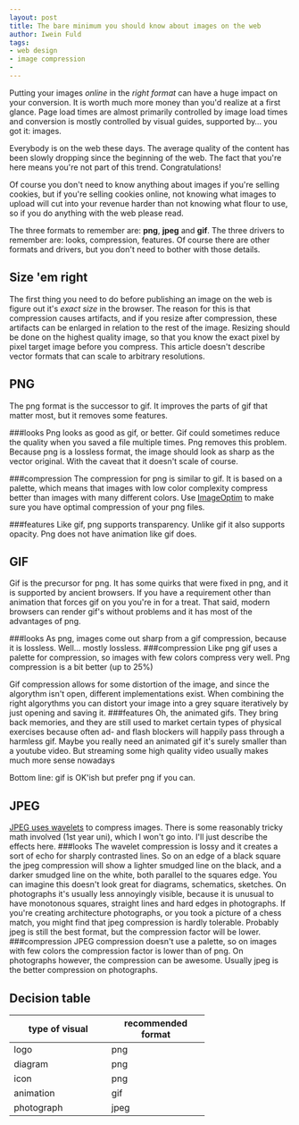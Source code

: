 ```yaml
---
layout: post
title: The bare minimum you should know about images on the web
author: Iwein Fuld
tags:
- web design
- image compression
-
---
```



Putting your images *online* in the *right format* can have a huge impact on your conversion. It is worth much more money
than you'd realize at a first glance. Page load times are almost primarily controlled by image load times and conversion
is mostly controlled by visual guides, supported by… you got it: images.

Everybody is on the web these days. The average quality of the content has been slowly dropping since the beginning of
the web. The fact that you're here means you're not part of this trend. Congratulations!

Of course you don't need to know anything about images if you're selling cookies, but if you're selling cookies online,
not knowing what images to upload will cut into your revenue harder than not knowing what flour to use, so if you do
anything with the web please read.

The three formats to remember are: **png**, **jpeg** and **gif**. The three drivers to remember are: looks, compression,
features. Of course there are other formats and drivers, but you don't need to bother with those details.

Size 'em right
-----
The first thing you need to do before publishing an image on the web is figure out it's _exact size_ in the browser. The
 reason for this is that compression causes artifacts, and if you resize after compression, these artifacts can be enlarged
 in relation to the rest of the image. Resizing should be done on the highest quality image, so that you know the exact
 pixel by pixel target image before you compress. This article doesn't describe vector formats that can scale to arbitrary
  resolutions.


PNG
---
The png format is the successor to gif. It improves the parts of gif that matter most, but it removes some features.

###looks
Png looks as good as gif, or better. Gif could sometimes reduce the quality when you saved a file multiple times. Png
 removes this problem. Because png is a lossless format, the image should look as sharp as the vector original. With the
 caveat that it doesn't scale of course.

###compression
The compression for png is similar to gif. It is based on a palette, which means that images with low color complexity
compress better than images with many different colors. Use [ImageOptim][2] to make sure you have
optimal compression of your png files.

###features
Like gif, png supports transparency. Unlike gif it also supports opacity. Png does not have animation like gif does.

GIF
---
Gif is the precursor for png. It has some quirks that were fixed in png, and it is supported by ancient browsers. If you
have a requirement other than animation that forces gif on you you're in for a treat. That said, modern browsers can
render gif's without problems and it has most of the advantages of png.

###looks
As png, images come out sharp from a gif compression, because it is lossless. Well… mostly lossless.
###compression
Like png gif uses a palette for compression, so images with few colors compress very well. Png compression is a bit
better (up to 25%)

Gif compression allows for some distortion of the image, and since the algorythm isn't open, different implementations
exist. When combining the right algorythms you can distort your image into a grey square iteratively by just
opening and saving it.
###features
Oh, the animated gifs. They bring back memories, and they are still used to market certain types of physical exercises
 because often ad- and flash blockers will happily pass through a harmless gif. Maybe you really need an animated gif
 it's surely smaller than a youtube video. But streaming some high quality video usually makes much more sense
 nowadays

Bottom line: gif is OK'ish but prefer png if you can.

JPEG
----
[JPEG uses wavelets][1] to compress images. There is some reasonably tricky math involved (1st year uni), which I won't go
into. I'll just describe the effects here.
###looks
The wavelet compression is lossy and it creates a sort of echo for sharply contrasted lines. So on an
edge of a black square the jpeg compression will show a lighter smudged line on the black, and a darker smudged line on
the white, both parallel to the squares edge. You can imagine this doesn't look great for diagrams, schematics, sketches.
On photographs it's usually less annoyingly visible, because it is unusual to have monotonous squares, straight lines and
hard edges in photographs. If you're creating architecture photographs, or you took a picture of a chess match, you
might find that jpeg compression is hardly tolerable. Probably jpeg is still the best format, but the compression factor
will be lower.
###compression
JPEG compression doesn't use a palette, so on images with few colors the compression factor is lower than of png. On
photographs however, the compression can be awesome. Usually jpeg is the better compression on photographs.

Decision table
--------------

<table style="width:350px">
<colgroup>
       <col style="width: 50%;"/>
       <col style="width: 50%;"/>
    </colgroup>
<thead>
<tr>
<th>type of visual</th><th>recommended format</th>
</tr>
</thead>
<tbody>
<tr>
<td>logo</td><td>png</td>
</tr>
<tr>
<td>diagram</td><td>png</td>
</tr>
<tr>
<td>icon</td><td>png</td>
</tr>
<tr>
<td>animation</td><td>gif</td>
</tr>
<tr>
<td>photograph</td><td>jpeg</td>
</tr>
</tbody>
</table>

[1]: http://www.whydomath.org/node/wavlets/jpeg2000wt.html
[2]: http://imageoptim.com/